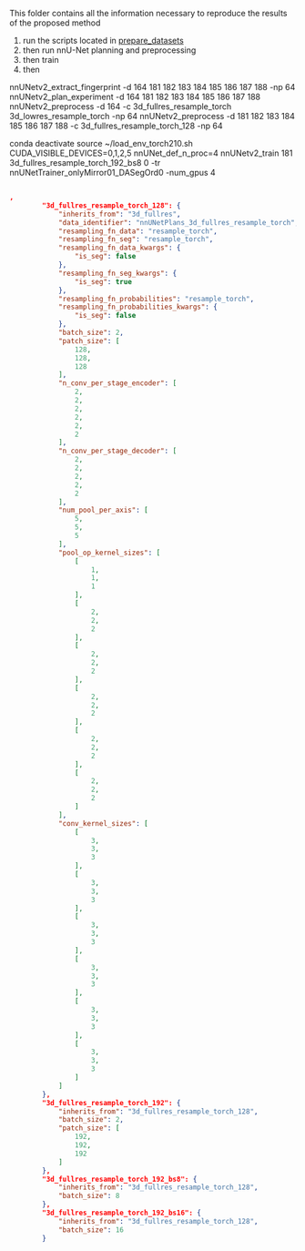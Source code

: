 This folder contains all the information necessary to reproduce the results of the proposed method

1) run the scripts located in [prepare_datasets](prepare_dataset)
2) then run nnU-Net planning and preprocessing
3) then train
4) then


nnUNetv2_extract_fingerprint -d 164 181 182 183 184 185 186 187 188 -np 64
nnUNetv2_plan_experiment -d 164 181 182 183 184 185 186 187 188
nnUNetv2_preprocess -d 164 -c 3d_fullres_resample_torch 3d_lowres_resample_torch -np 64
nnUNetv2_preprocess -d 181 182 183 184 185 186 187 188 -c 3d_fullres_resample_torch_128 -np 64


conda deactivate
source ~/load_env_torch210.sh
CUDA_VISIBLE_DEVICES=0,1,2,5 nnUNet_def_n_proc=4 nnUNetv2_train 181 3d_fullres_resample_torch_192_bs8 0 -tr nnUNetTrainer_onlyMirror01_DASegOrd0 -num_gpus 4


```json

,
        "3d_fullres_resample_torch_128": {
            "inherits_from": "3d_fullres",
            "data_identifier": "nnUNetPlans_3d_fullres_resample_torch",
            "resampling_fn_data": "resample_torch",
            "resampling_fn_seg": "resample_torch",
            "resampling_fn_data_kwargs": {
                "is_seg": false
            },
            "resampling_fn_seg_kwargs": {
                "is_seg": true
            },
            "resampling_fn_probabilities": "resample_torch",
            "resampling_fn_probabilities_kwargs": {
                "is_seg": false
            },
            "batch_size": 2,
            "patch_size": [
                128,
                128,
                128
            ],
            "n_conv_per_stage_encoder": [
                2,
                2,
                2,
                2,
                2,
                2
            ],
            "n_conv_per_stage_decoder": [
                2,
                2,
                2,
                2,
                2
            ],
            "num_pool_per_axis": [
                5,
                5,
                5
            ],
            "pool_op_kernel_sizes": [
                [
                    1,
                    1,
                    1
                ],
                [
                    2,
                    2,
                    2
                ],
                [
                    2,
                    2,
                    2
                ],
                [
                    2,
                    2,
                    2
                ],
                [
                    2,
                    2,
                    2
                ],
                [
                    2,
                    2,
                    2
                ]
            ],
            "conv_kernel_sizes": [
                [
                    3,
                    3,
                    3
                ],
                [
                    3,
                    3,
                    3
                ],
                [
                    3,
                    3,
                    3
                ],
                [
                    3,
                    3,
                    3
                ],
                [
                    3,
                    3,
                    3
                ],
                [
                    3,
                    3,
                    3
                ]
            ]
        },
        "3d_fullres_resample_torch_192": {
            "inherits_from": "3d_fullres_resample_torch_128",
            "batch_size": 2,
            "patch_size": [
                192,
                192,
                192
            ]
        },
        "3d_fullres_resample_torch_192_bs8": {
            "inherits_from": "3d_fullres_resample_torch_128",
            "batch_size": 8
        },
        "3d_fullres_resample_torch_192_bs16": {
            "inherits_from": "3d_fullres_resample_torch_128",
            "batch_size": 16
        }

```